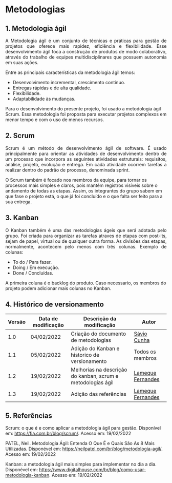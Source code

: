 # Metodologias

## 1. Metodologia ágil

<p align="justify">
A Metodologia ágil é um conjunto de técnicas e práticas para gestão de projetos que oferece mais rapidez, eficiência e flexibilidade. Esse desenvolvimento ágil foca a construção de produtos de modo colaborativo, através do trabalho de equipes multidisciplinares que possuem autonomia em suas ações.
</p>
  
Entre as principais características da metodologia ágil temos:

- Desenvolvimento incremental, crescimento contínuo.
- Entregas rápidas e de alta qualidade.
- Flexibilidade.
- Adaptabilidade às mudanças.

<div style="align-text: justify">
Para o desenvolvimento do presente projeto, foi usado a metodologia ágil Scrum. Essa metodologia foi proposta para executar projetos complexos em menor tempo e com o uso de menos recursos.
</div>
  
## 2. Scrum

<p align="justify">
Scrum  é um método de desenvolvimento ágil de software. É usado principalmente para orientar as atividades de desenvolvimento dentro de um processo que incorpora as seguintes atividades estruturais: requisitos, análise, projeto, evolução e entrega. Em cada atividade ocorrem tarefas a realizar dentro do padrão de processo, denominada sprint. 

O Scrum também é focado nos membros da equipe, para tornar os processos mais simples e claros, pois mantém registros visíveis sobre o andamento de todas as etapas. Assim, os integrantes do grupo sabem em que fase o projeto está, o que já foi concluído e o que falta ser feito para a sua entrega.
</p>
  
## 3. Kanban

<p align="justify">
O Kanban também é uma das metodologias ágeis que será adotada pelo grupo. Foi criada para organizar as tarefas atraves de etapas com post-its, sejam de papel, virtual ou de qualquer outra forma.
As divisões das etapas, normalmente, acontecem pelo menos com três colunas. Exemplo de colunas:
</p>
  
- To do / Para fazer.
- Doing / Em execução.
- Done /  Concluídas.

A primeira coluna é o backlog do produto.
Caso necessario, os membros do projeto podem adicionar mais colunas no Kanban.


## 4. Histórico de versionamento

|Versão|Data de modificação|Descrição da modificação|Autor|
|-|-|-|-|
|1.0|04/02/2022|Criação do documento de metodologias|[Sávio Cunha]('https://github.com/savioc2')|
|1.1|05/02/2022|Adição do Kanban e historico de versionamento|Todos os membros|
|1.2|19/02/2022|Melhorias na descrição do kanban, scrum e metodologias ágil|[Lameque Fernandes]('https://github.com/lamequefernandes')|
|1.3|19/02/2022|Adição das referências|[Lameque Fernandes]('https://github.com/lamequefernandes')|



## 5. Referências

Scrum: o que é e como aplicar a metodologia ágil para gestão. Disponível em: <https://fia.com.br/blog/scrum/>. Acesso em: 19/02/2022

PATEL, Neil. Metodologia Ágil: Entenda O Que É e Quais São As 8 Mais Utilizadas. Disponével em: <https://neilpatel.com/br/blog/metodologia-agil/>. Acesso em: 19/02/2022

Kanban: a metodologia ágil mais simples para implementar no dia a dia. Disponével em: <https://www.digitalhouse.com/br/blog/como-usar-metodologia-kanban>. Acesso em: 19/02/2022

